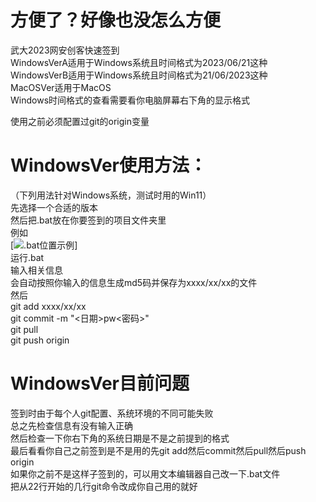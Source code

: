 # 方便了？好像也没怎么方便
武大2023网安创客快速签到  
WindowsVerA适用于Windows系统且时间格式为2023/06/21这种  
WindowsVerB适用于Windows系统且时间格式为21/06/2023这种  
MacOSVer适用于MacOS  
Windows时间格式的查看需要看你电脑屏幕右下角的显示格式  

使用之前必须配置过git的origin变量  

# WindowsVer使用方法：  
（下列用法针对Windows系统，测试时用的Win11）  
先选择一个合适的版本  
然后把.bat放在你要签到的项目文件夹里  
例如  
[![.bat位置示例](https://img1.imgtp.com/2023/06/22/dKIchuTo.png "Location example")]  
运行.bat  
输入相关信息  
会自动按照你输入的信息生成md5码并保存为xxxx/xx/xx的文件  
然后  
git add xxxx/xx/xx  
git commit -m "<日期>pw<密码>"  
git pull  
git push origin  
# WindowsVer目前问题  
签到时由于每个人git配置、系统环境的不同可能失败  
总之先检查信息有没有输入正确  
然后检查一下你右下角的系统日期是不是之前提到的格式  
最后看看你自己之前签到是不是用的先git add然后commit然后pull然后push origin  
如果你之前不是这样子签到的，可以用文本编辑器自己改一下.bat文件  
把从22行开始的几行git命令改成你自己用的就好  
